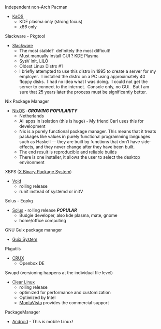 
Independent non-Arch Pacman

- [KaOS](https://kaosx.us/)
    - KDE plasma only (strong focus)
    - x86 only


Slackware - Pkgtool

- [Slackware](http://www.slackware.com/)
    - The most stable?  definitely the most difficult!
    - Must manually install GUI ? KDE Plasma
    - SysV Init, LILO
    - Oldest Linux Distro #1
    - I briefly attempted to use this distro in 1995 to create a server for my employer.  I installed the distro on a PC using approximately 40 floppy disks.  I had no idea what I was doing.  I could not get the server to connect to the internet.  Console only, no GUI.  But I am sure that 25 years later the process must be significantly better.

Nix Package Manager

- [NixOS](https://nixos.org/) -***GROWING POPULARITY***
    - Netherlands
    - All apps in isolation (this is huge) - My friend Carl uses this for development
    - Nix is a purely functional package manager. This means that it treats packages like values in purely functional programming languages such as Haskell — they are built by functions that don’t have side-effects, and they never change after they have been built.
    - The end result is reproducible and reliable builds
    - There is one installer, it allows the user to select the desktop environment

XBPS ([X Binary Package System](https://linuxiac.com/void-linux-xbps-package-manager/))

- [Void](https://voidlinux.org/)
    - rolling release
    - runit instead of systemd or initV

Solus - Eopkg 

- [Solus](https://getsol.us/) - rolling release ***POPULAR***
    - Budgie developer, also kde plasma, mate, gnome
    - home/office computing

GNU Guix package manager

- [Guix System](https://guix.gnu.org/)

Pkgutils

- [CRUX](https://crux.nu/)
    - Openbox DE

Swupd (versioning happens at the individual file level)

- [Clear Linux](https://clearlinux.org/)
    - rolling release
    - optimized for performance and customization
    - Optimized by Intel
    - [MontaVista](https://www.mvista.com/en/about_press/detail/montavista-software-announces-commercial-support-for-clear-linux-os) provides the commercial support

PackageManager

- [Android](https://en.wikipedia.org/wiki/Android_%28operating_system%29) - This is mobile Linux!